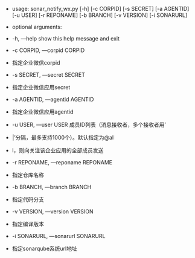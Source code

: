 - usage: sonar_notify_wx.py [-h] [-c CORPID] [-s SECRET] [-a AGENTID] [-u USER]
[-r REPONAME] [-b BRANCH] [-v VERSION] [-i SONARURL]

- optional arguments:
- -h, —help show this help message and exit
- -c CORPID, —corpid CORPID
- 指定企业微信corpid
- -s SECRET, —secret SECRET
- 指定企业微信应用secret
- -a AGENTID, —agentid AGENTID
- 指定企业微信应用agentid
- -u USER, —user USER 成员ID列表（消息接收者，多个接收者用’
- |’分隔，最多支持1000个）。默认指定为@al
- l，则向关注该企业应用的全部成员发送
- -r REPONAME, —reponame REPONAME
- 指定仓库名称
- -b BRANCH, —branch BRANCH
- 指定代码分支
- -v VERSION, —version VERSION
- 指定编译版本
- -i SONARURL, —sonarurl SONARURL
- 指定sonarqube系统url地址

